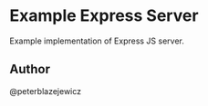 # Example Express Server

Example implementation of Express JS server.

## Author

@peterblazejewicz